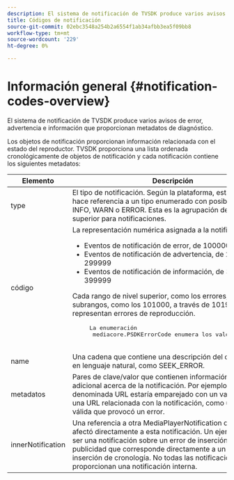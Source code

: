 ```yaml
---
description: El sistema de notificación de TVSDK produce varios avisos de error, advertencia e información que proporcionan metadatos de diagnóstico.
title: Códigos de notificación
source-git-commit: 02ebc3548a254b2a6554f1ab34afbb3ea5f09bb8
workflow-type: tm+mt
source-wordcount: '229'
ht-degree: 0%

---
```


# Información general {#notification-codes-overview}

El sistema de notificación de TVSDK produce varios avisos de error, advertencia e información que proporcionan metadatos de diagnóstico.

Los objetos de notificación proporcionan información relacionada con el estado del reproductor. TVSDK proporciona una lista ordenada cronológicamente de objetos de notificación y cada notificación contiene los siguientes metadatos:

<table frame="all" colsep="1" rowsep="1" id="table_DBA8CACF02DB4AF2B053E560850B49CE"> 
 <thead> 
  <tr rowsep="1"> 
   <th colname="1" class="entry"> Elemento </th> 
   <th colname="2" class="entry"> Descripción </th> 
  </tr> 
 </thead>
 <tbody> 
  <tr rowsep="1"> 
   <td colname="1"> type </td> 
   <td colname="2"> El tipo de notificación. Según la plataforma, esta propiedad hace referencia a un tipo enumerado con posibles valores de INFO, WARN o ERROR. Esta es la agrupación de nivel superior para notificaciones. </td> 
  </tr> 
  <tr rowsep="1"> 
   <td colname="1"> código </td> 
   <td colname="2">La representación numérica asignada a la notificación: 
    <ul id="ul_31AB497C6FFA452496DD09B0D78687B9"> 
     <li id="li_53E75022C50246E0982E315D04EFD8B3">Eventos de notificación de error, de 100000 a 199999 </li> 
     <li id="li_11AE91D1325E4F718228E662C9C55F9A">Eventos de notificación de advertencia, de 200000 a 299999 </li> 
     <li id="li_6D3EA03845294DC2BAD1ACF507639E51">Eventos de notificación de información, de 300000 a 399999 </li> 
    </ul> <p>Cada rango de nivel superior, como los errores, se divide en subrangos, como los 101000, a través de 101999 que representan errores de reproducción. </p>
    <pre>
     La enumeración 
     <span class="codeph"> mediacore.PSDKErrorCode</span> enumera los valores posibles.
    </pre> </td> 
  </tr> 
  <tr rowsep="1"> 
   <td colname="1"> name </td> 
   <td colname="2">Una cadena que contiene una descripción del código legible en lenguaje natural, como <span class="codeph"> SEEK_ERROR</span>. </td> 
  </tr> 
  <tr rowsep="1"> 
   <td colname="1"> metadatos </td> 
   <td colname="2">Pares de clave/valor que contienen información relevante adicional acerca de la notificación. Por ejemplo, una clave denominada <span class="codeph"> URL</span> estaría emparejado con un valor que es una URL relacionada con la notificación, como una URL no válida que provocó un error. </td> 
  </tr> 
  <tr rowsep="0"> 
   <td colname="1"> innerNotification </td> 
   <td colname="2">Una referencia a otra <span class="codeph"> MediaPlayerNotification</span> objeto que afectó directamente a esta notificación. Un ejemplo podría ser una notificación sobre un error de inserción de publicidad que corresponde directamente a un conflicto de inserción de cronología. No todas las notificaciones proporcionan una notificación interna. </td> 
  </tr> 
 </tbody> 
</table>
